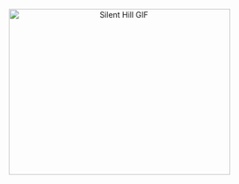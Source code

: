 <p align="center">
  <img 
    src="https://media.tenor.com/bVV2f.gif" 
    width="400" 
    height="300" 
    alt="Silent Hill GIF">
</p>
